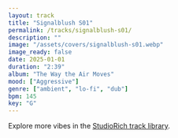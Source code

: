 ```yaml
---
layout: track
title: "Signalblush S01"
permalink: /tracks/signalblush-s01/
description: ""
image: "/assets/covers/signalblush-s01.webp"
image_ready: false
date: 2025-01-01
duration: "2:39"
album: "The Way the Air Moves"
mood: ["Aggressive"]
genre: ["ambient", "lo-fi", "dub"]
bpm: 145
key: "G"
---
```


Explore more vibes in the [StudioRich track library](/tracks/).
